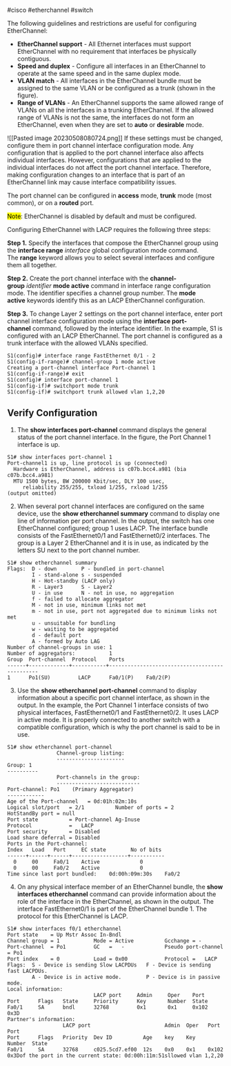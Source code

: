 #cisco #etherchannel #switch 

The following guidelines and restrictions are useful for configuring EtherChannel:
-   **EtherChannel support** - All Ethernet interfaces must support EtherChannel with no requirement that interfaces be physically contiguous.
-   **Speed and duplex** - Configure all interfaces in an EtherChannel to operate at the same speed and in the same duplex mode.
-   **VLAN match** - All interfaces in the EtherChannel bundle must be assigned to the same VLAN or be configured as a trunk (shown in the figure).
-   **Range of VLANs** - An EtherChannel supports the same allowed range of VLANs on all the interfaces in a trunking EtherChannel. If the allowed range of VLANs is not the same, the interfaces do not form an EtherChannel, even when they are set to **auto** or **desirable** mode.

![[Pasted image 20230508080724.png]]
If these settings must be changed, configure them in port channel interface configuration mode. Any configuration that is applied to the port channel interface also affects individual interfaces. However, configurations that are applied to the individual interfaces do not affect the port channel interface. Therefore, making configuration changes to an interface that is part of an EtherChannel link may cause interface compatibility issues.

The port channel can be configured in **access** mode, **trunk** mode (most common), or on a **routed** port.

<mark>Note</mark>: EtherChannel is disabled by default and must be configured.

Configuring EtherChannel with LACP requires the following three steps:

**Step 1.** Specify the interfaces that compose the EtherChannel group using the **interface range** _interface_ global configuration mode command. The **range** keyword allows you to select several interfaces and configure them all together.

**Step 2.** Create the port channel interface with the **channel-group** _identifier_ **mode active** command in interface range configuration mode. The identifier specifies a channel group number. The **mode active** keywords identify this as an LACP EtherChannel configuration.

**Step 3.** To change Layer 2 settings on the port channel interface, enter port channel interface configuration mode using the **interface port-channel** command, followed by the interface identifier. In the example, S1 is configured with an LACP EtherChannel. The port channel is configured as a trunk interface with the allowed VLANs specified.

```
S1(config)# interface range FastEthernet 0/1 - 2
S1(config-if-range)# channel-group 1 mode active
Creating a port-channel interface Port-channel 1
S1(config-if-range)# exit
S1(config)# interface port-channel 1
S1(config-if)# switchport mode trunk
S1(config-if)# switchport trunk allowed vlan 1,2,20
```
## Verify Configuration

1. The **show interfaces port-channel** command displays the general status of the port channel interface. In the figure, the Port Channel 1 interface is up.

```
S1# show interfaces port-channel 1
Port-channel1 is up, line protocol is up (connected)
  Hardware is EtherChannel, address is c07b.bcc4.a981 (bia c07b.bcc4.a981)
  MTU 1500 bytes, BW 200000 Kbit/sec, DLY 100 usec,
     reliability 255/255, txload 1/255, rxload 1/255
(output omitted)
```

2. When several port channel interfaces are configured on the same device, use the **show etherchannel summary** command to display one line of information per port channel. In the output, the switch has one EtherChannel configured; group 1 uses LACP. The interface bundle consists of the FastEthernet0/1 and FastEthernet0/2 interfaces. The group is a Layer 2 EtherChannel and it is in use, as indicated by the letters SU next to the port channel number.

```
S1# show etherchannel summary
Flags:  D - down        P - bundled in port-channel
        I - stand-alone s - suspended
        H - Hot-standby (LACP only)
        R - Layer3      S - Layer2
        U - in use      N - not in use, no aggregation
        f - failed to allocate aggregator
        M - not in use, minimum links not met
        m - not in use, port not aggregated due to minimum links not met
        u - unsuitable for bundling
        w - waiting to be aggregated
        d - default port
        A - formed by Auto LAG
Number of channel-groups in use: 1
Number of aggregators:           1
Group  Port-channel  Protocol    Ports
------+-------------+-----------+-----------------------------------------------
1      Po1(SU)         LACP      Fa0/1(P)    Fa0/2(P)
```

3. Use the **show etherchannel port-channel** command to display information about a specific port channel interface, as shown in the output. In the example, the Port Channel 1 interface consists of two physical interfaces, FastEthernet0/1 and FastEthernet0/2. It uses LACP in active mode. It is properly connected to another switch with a compatible configuration, which is why the port channel is said to be in use.

```
S1# show etherchannel port-channel
                Channel-group listing:
                ----------------------
Group: 1
----------
                Port-channels in the group:
                ---------------------------
Port-channel: Po1    (Primary Aggregator)
------------
Age of the Port-channel   = 0d:01h:02m:10s
Logical slot/port   = 2/1          Number of ports = 2
HotStandBy port = null
Port state          = Port-channel Ag-Inuse
Protocol            =   LACP
Port security       = Disabled
Load share deferral = Disabled
Ports in the Port-channel:
Index   Load   Port     EC state        No of bits
------+------+------+------------------+-----------
  0     00     Fa0/1    Active             0
  0     00     Fa0/2    Active             0
Time since last port bundled:    0d:00h:09m:30s    Fa0/2
```

4. On any physical interface member of an EtherChannel bundle, the **show interfaces etherchannel** command can provide information about the role of the interface in the EtherChannel, as shown in the output. The interface FastEthernet0/1 is part of the EtherChannel bundle 1. The protocol for this EtherChannel is LACP.

```
S1# show interfaces f0/1 etherchannel
Port state    = Up Mstr Assoc In-Bndl
Channel group = 1           Mode = Active          Gcchange = -
Port-channel  = Po1         GC   =   -             Pseudo port-channel = Po1
Port index    = 0           Load = 0x00            Protocol =   LACP
Flags:  S - Device is sending Slow LACPDUs   F - Device is sending fast LACPDUs.
        A - Device is in active mode.        P - Device is in passive mode.
Local information:
                            LACP port     Admin     Oper    Port       
Port      Flags   State     Priority      Key       Number  State
Fa0/1     SA      bndl      32768         0x1       0x1     0x102       0x3D
Partner's information:
                  LACP port                        Admin  Oper   Port    Port
Port      Flags   Priority  Dev ID          Age    key    Key    Number  State
Fa0/1     SA      32768     c025.5cd7.ef00  12s    0x0    0x1    0x102   0x3Dof the port in the current state: 0d:00h:11m:51sllowed vlan 1,2,20
```